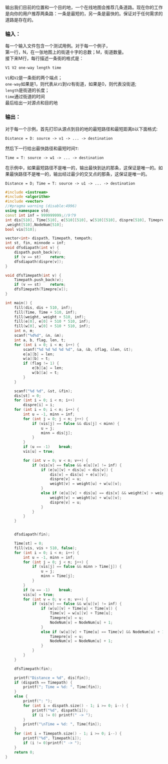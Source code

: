 输出我们目前的位置和一个目的地，一个在线地图会推荐几条道路。现在你的工作是向你的用户推荐两条路：一条是最短的，另一条是最快的。保证对于任何需求的道路是存在的。

### 输入：

每一个输入文件包含一个测试用例。对于每一个例子，<br>
第一行，N，在一张地图上的街道十字的总数；M，街道数量。<br>
接下来M行，每行描述一条街的格式是：<br>
```
V1 V2 one-way length time
```
```V1```和```V2```是一条街的两个端点；<br>
```one-way```如果是1，则代表从```V1```到```V2```有街道，如果是0，则代表没街道;<br>
```length```是街道的长度；<br>
```time```通过街道的时间<br>
最后给出一对源点和目的地

### 输出：

对于每一个示例，首先打印从源点到目的地的最短路径和最短距离```D```以下面格式:
```
Distance = D: source -> v1 -> ... -> destination
```
然后下一行给出最快路径和最短时间```T```:
```
Time = T: source -> w1 -> ... -> destination
```
在示例中，如果最短路径不是唯一的，输出最快到达的那条，这保证是唯一的。如果最快路径不是唯一的，输出经过最少的交叉点的那条，这保证是唯一的。
```
Distance = D; Time = T: source -> u1 -> ... -> destination
```
```cpp
#include <iostream>
#include <algorithm>
#include <vector>
//#pragma warning (disable:4996)
using namespace std;
const int inf = 999999999;//9个9
int dis[510], Time[510], e[510][510], w[510][510], dispre[510], Timepre[510]
,weight[510],NodeNum[510];
bool vis[510];

vector<int> dispath, Timepath, tempath;
int st, fin, minnode = inf;
void dfsdiapath(int v) {
	dispath.push_back(v);
	if (v == st)	return;
	dfsdiapath(dispre[v]);
}

void dfsTimepath(int v) {
	Timepath.push_back(v);
	if (v == st)	return;
	dfsTimepath(Timepre[v]);
}

int main() {
	fill(dis, dis + 510, inf);
	fill(Time, Time + 510, inf);
	fill(weight, weight + 510, inf);
	fill(e[0], e[0] + 510 * 510, inf);
	fill(w[0], w[0] + 510 * 510, inf);
	int n, m;
	scanf("%d%d", &n, &m);
	int a, b, flag, len, t;
	for (int i = 0; i < m; i++) {
		scanf("%d %d %d %d %d", &a, &b, &flag, &len, &t);
		e[a][b] = len;
		w[a][b] = t;
		if (flag != 1) {
			e[b][a] = len;
			w[b][a] = t;
		}
	}

	scanf("%d %d", &st, &fin);
	dis[st] = 0;
	for (int i = 0; i < n; i++)
		dispre[i] = i;
	for (int i = 0; i < n; i++) {
		int u = -1, minn = inf;
		for (int j = 0; j < n; j++) {
			if (vis[j] == false && dis[j] < minn) {
				u = j;
				minn = dis[j];
			}
		}
		if (u == -1)	break;
		vis[u] = true;

		for (int v = 0; v < n; v++) {
			if (vis[v] == false && e[u][v] != inf) {
				if (e[u][v] + dis[u] < dis[v]) {
					dis[v] = dis[u] + e[u][v];
					dispre[v] = u;
					weight[v] = weight[u] + w[u][v];
				}
				else if (e[u][v] + dis[u] == dis[v] && weight[v] > weight[u] + w[u][v]) {
					weight[v] = weight[u] + w[u][v];
					dispre[v] = u;
				}
			}
		}
	}


	dfsdiapath(fin);

	Time[st] = 0;
	fill(vis, vis + 510, false);
	for (int i = 0; i < n; i++) {
		int u = -1, minn = inf;
		for (int j = 0; j < n; j++) {
			if (vis[j] == false && minn > Time[j]) {
				u = j;
				minn = Time[j];
			}
		}
		if (u == -1)	break;
		vis[u] = true;
		for (int v = 0; v < n; v++) {
			if (vis[v] == false && w[u][v] != inf) {
				if (w[u][v] + Time[u] < Time[v]) {
					Time[v] = w[u][v] + Time[u];
					Timepre[v] = u;
					NodeNum[v] = NodeNum[u] + 1;
				}
				else if (w[u][v] + Time[u] == Time[v] && NodeNum[u] + 1 < NodeNum[v]) {
					Timepre[v] = u;
					NodeNum[v] = NodeNum[u] + 1;
				}
			}
		}
	}

	dfsTimepath(fin);

	printf("Distance = %d", dis[fin]);
	if (dispath == Timepath) {
		printf("; Time = %d: ", Time[fin]);
	}
	else {
		printf(": ");
		for (int i = dispath.size() - 1; i >= 0; i--) {
			printf("%d", dispath[i]);
			if (i != 0)	printf(" -> ");
		}
		printf("\nTime = %d: ", Time[fin]);
	}
	for (int i = Timepath.size() - 1; i >= 0; i--) {
		printf("%d", Timepath[i]);
		if (i != 0)printf(" -> ");
	}
	return 0;
}
```
